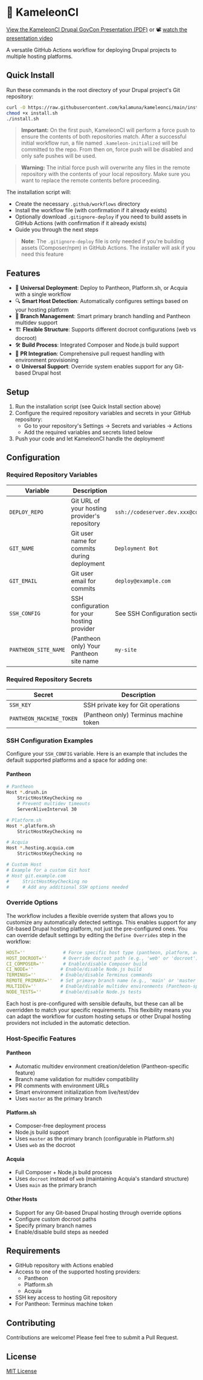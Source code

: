 # 🦎 KameleonCI

[View the KameleonCI Drupal GovCon Presentation (PDF)](presentations/KameleonCI_%20One-size-fits-most%20GitHub%20Actions%20for%20Drupal.pdf) or 📽️ [watch the presentation video](https://drupal.tv/events/drupal-govcon-2025/simplify-your-deployments-any-host-one-size-fits-most-github-actions)



A versatile GitHub Actions workflow for deploying Drupal projects to multiple hosting platforms.

## Quick Install

Run these commands in the root directory of your Drupal project's Git repository:

```bash
curl -O https://raw.githubusercontent.com/kalamuna/kameleonci/main/install.sh
chmod +x install.sh
./install.sh
```


> **Important:** On the first push, KameleonCI will perform a force push to ensure the contents of both repositories match. After a successful initial workflow run, a file named `.kameleon-initialized` will be committed to the repo. From then on, force push will be disabled and only safe pushes will be used.

> **Warning:** The initial force push will overwrite any files in the remote repository with the contents of your local repository. Make sure you want to replace the remote contents before proceeding.

The installation script will:
- Create the necessary `.github/workflows` directory
- Install the workflow file (with confirmation if it already exists)
- Optionally download `.gitignore-deploy` if you need to build assets in GitHub Actions (with confirmation if it already exists)
- Guide you through the next steps

> **Note**: The `.gitignore-deploy` file is only needed if you're building assets (Composer/npm) in GitHub Actions. The installer will ask if you need this feature

## Features

- 🎯 **Universal Deployment**: Deploy to Pantheon, Platform.sh, or Acquia with a single workflow
- 🔍 **Smart Host Detection**: Automatically configures settings based on your hosting platform
- 🌿 **Branch Management**: Smart primary branch handling and Pantheon multidev support
- 🏗️ **Flexible Structure**: Supports different docroot configurations (web vs docroot)
- 🛠️ **Build Process**: Integrated Composer and Node.js build support
- 🔄 **PR Integration**: Comprehensive pull request handling with environment provisioning
- ⚙️ **Universal Support**: Override system enables support for any Git-based Drupal host

## Setup

1. Run the installation script (see Quick Install section above)
2. Configure the required repository variables and secrets in your GitHub repository:
   - Go to your repository's Settings → Secrets and variables → Actions
   - Add the required variables and secrets listed below
3. Push your code and let KameleonCI handle the deployment!

## Configuration

### Required Repository Variables

| Variable | Description | Example |
|----------|-------------|---------|
| `DEPLOY_REPO` | Git URL of your hosting provider's repository | `ssh://codeserver.dev.xxx@codeserver.dev.xxx.drush.in:2222/~/repository.git` |
| `GIT_NAME` | Git user name for commits during deployment | `Deployment Bot` |
| `GIT_EMAIL` | Git user email for commits | `deploy@example.com` |
| `SSH_CONFIG` | SSH configuration for your hosting provider | See SSH Configuration section below |
| `PANTHEON_SITE_NAME` | (Pantheon only) Your Pantheon site name | `my-site` |

### Required Repository Secrets

| Secret | Description |
|--------|-------------|
| `SSH_KEY` | SSH private key for Git operations |
| `PANTHEON_MACHINE_TOKEN` | (Pantheon only) Terminus machine token |

### SSH Configuration Examples

Configure your `SSH_CONFIG` variable. Here is an example that includes the default supported platforms and a space for adding one:

#### Pantheon
```bash
# Pantheon
Host *.drush.in
    StrictHostKeyChecking no
    # Prevent multidev timeouts
    ServerAliveInterval 30

# Platform.sh
Host *.platform.sh
    StrictHostKeyChecking no

# Acquia
Host *.hosting.acquia.com
    StrictHostKeyChecking no

# Custom Host
# Example for a custom Git host
# Host git.example.com
#     StrictHostKeyChecking no
#     # Add any additional SSH options needed
```

### Override Options

The workflow includes a flexible override system that allows you to customize any automatically detected settings. This enables support for any Git-based Drupal hosting platform, not just the pre-configured ones. You can override default settings by editing the `Define Overrides` step in the workflow:

```yaml
HOST=''              # Force specific host type (pantheon, platform, acquia)
HOST_DOCROOT=''      # Override docroot path (e.g., 'web' or 'docroot')
CI_COMPOSER=''       # Enable/disable Composer build
CI_NODE=''          # Enable/disable Node.js build
TERMINUS=''         # Enable/disable Terminus commands
REMOTE_PRIMARY=''   # Set primary branch name (e.g., 'main' or 'master')
MULTIDEV=''         # Enable/disable multidev environments (Pantheon-specific)
NODE_TESTS=''       # Enable/disable Node.js tests
```

Each host is pre-configured with sensible defaults, but these can all be overridden to match your specific requirements. This flexibility means you can adapt the workflow for custom hosting setups or other Drupal hosting providers not included in the automatic detection.

### Host-Specific Features

#### Pantheon
- Automatic multidev environment creation/deletion (Pantheon-specific feature)
- Branch name validation for multidev compatibility
- PR comments with environment URLs
- Smart environment initialization from live/test/dev
- Uses `master` as the primary branch

#### Platform.sh
- Composer-free deployment process
- Node.js build support
- Uses `master` as the primary branch (configurable in Platform.sh)
- Uses `web` as the docroot

#### Acquia
- Full Composer + Node.js build process
- Uses `docroot` instead of `web` (maintaining Acquia's standard structure)
- Uses `main` as the primary branch

#### Other Hosts
- Support for any Git-based Drupal hosting through override options
- Configure custom docroot paths
- Specify primary branch names
- Enable/disable build steps as needed

## Requirements

- GitHub repository with Actions enabled
- Access to one of the supported hosting providers:
  - Pantheon
  - Platform.sh
  - Acquia
- SSH key access to hosting Git repository
- For Pantheon: Terminus machine token

## Contributing

Contributions are welcome! Please feel free to submit a Pull Request.

## License

[MIT License](LICENSE)

